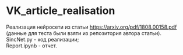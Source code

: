 # VK_article_realisation
Реализация нейросети из статьи https://arxiv.org/pdf/1808.00158.pdf (данные для теста были взяти из репозитория автора статьи).  
SincNet.py - код реализации;  
Report.ipynb - отчет.
